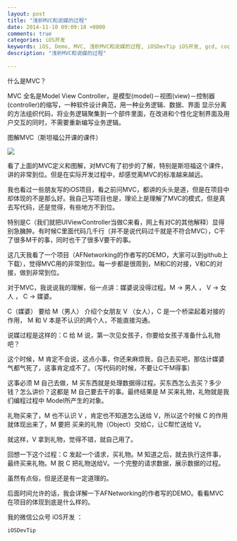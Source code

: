 ```yaml
---
layout: post
title: "浅析MVC和说媒的过程"
date: 2014-11-10 09:09:18 +0800
comments: true
categories: iOS开发
keywords: iOS, Demo, MVC, 浅析MVC和说媒的过程, iOSDevTip iOS开发, gcd, cocoapods, 队列, 个人博客, 刚刚在线
description: "浅析MVC和说媒的过程" 
 
---
```


什么是MVC？

MVC 全名是Model View Controller，是模型(model)－视图(view)－控制器(controller)的缩写，一种软件设计典范，用一种业务逻辑、数据、界面 显示分离的方法组织代码，将业务逻辑聚集到一个部件里面，在改进和个性化定制界面及用户交互的同时，不需要重新编写业务逻辑。

图解MVC（斯坦福公开课的课件）

<img src="http://images.90159.com/11/mvc.png">

看了上面的MVC定义和图解，对MVC有了初步的了解，特别是斯坦福这个课件，讲的非常到位。但是在实际开发过程中，却感觉离MVC的标准越来越远。

我也看过一些朋友写的iOS项目，看之前问MVC，都讲的头头是道，但是在项目中却体现的不是那么好。我自己写项目也是，理论上是理解了MVC的模式，但是真去写代码，还是觉得，有些地方不到位。

特别是C（我们就把UIViewController当做C来看，网上有对C的其他解释）显得别急臃肿。有时候C里面代码几千行（并不是说代码过千就是不符合MVC），C干了很多M干的事，同时也干了很多V要干的事。

这几天我看了一个项目（AFNetworking的作者写的DEMO，大家可以到github上下载），觉得MVC用的非常到位。每一步都是很周到，M和C的对接，V和C的对接，做到非常到位。
<!--more-->
对于MVC，我说说我的理解，俗一点讲：媒婆说没得过程。M -> 男人 ， V -> 女人 ， C -> 媒婆。

C（媒婆） 要给 M（男人） 介绍个女朋友 V （女人），C 是一个桥梁起着对接的作用， M 和 V 本是不认识的两个人，不能直接沟通。

说媒过程是这样的：C 给 M 说，第一次见女孩子，你要给女孩子准备什么礼物吧？

这个时候，M 肯定不会说，这点小事，你还来麻烦我，自己去买吧，那估计媒婆气都气死了，这事肯定成不了。（写代码的时候，不要让C干M得事）

这事必须 M 自己去做，M 买东西就是处理数据得过程。买东西怎么去买？多少钱？怎么讲价？这都是 M 自己要去干的事。最终结果是 M 买来礼物，礼物就是我们编程过程中 Model所产生的对象。

礼物买来了，M 也不认识 V ，肯定也不知道怎么送给 V，所以这个时候 C 的作用就体现出来了，M 要把 买来的礼物（Object）交给C，让C帮忙送给 V。

就这样，V 拿到礼物，觉得不错，就自己用了。

回想一下这个过程：C 发起一个请求，买礼物。M 知道之后，就去执行这件事，最终买来礼物。M 脱 C 把礼物送给V。一个完整的请求数据，展示数据的过程。

虽然有点俗，但是还是有一定道理的。

后面时间允许的话，我会详解一下AFNetworking的作者写的DEMO。看看MVC在项目的体现到底是什么样的。

我的微信公众号 iOS开发 ： 
	
	iOSDevTip